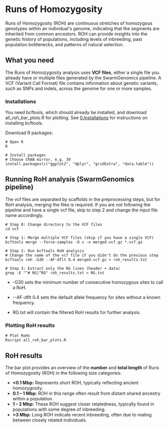 # Runs of Homozygosity
Runs of Homozygosity (ROH) are continuous stretches of homozygous genotypes within an individual's genome, indicating that the segments are inherited from common ancestors. ROH can provide insights into the genetic history of populations, including levels of inbreeding, past population bottlenecks, and patterns of natural selection.


## What you need
The Runs of Homozygosity analysis uses **VCF files**, either a single file you already have or multiple files generated by the SwarmGenomics pipeline. A VCF (Variant Call Format) file contains information about genetic variants, such as SNPs and indels, across the genome for one or more samples.


### Installations
You need bcftools, which should already be installed, and download all_roh_bar_plots.R for plotting.
See [0.Installations](https://github.com/AureKylmanen/Swarmgenomics/blob/main/0.%20Installations.md) for instructions on installing bcftools.

Download R packages:
```
# Open R
R

# Install packages
# Choose CRAN mirror, e.g. 39
install.packages(c("ggplot2", "dplyr", "gridExtra", "data.table"))
```

## Running RoH analysis (SwarmGenomics pipeline)
The vcf files are separated by scaffolds in the preprocessing steps, but for RoH analysis, merging the files is required. If you are not following the pipeline and have a single vcf file, skip to step 2 and change the input file name accordingly.
```
# Step 0: Change directory to the VCF files
cd vcf

# Step 1: Merge multiple VCF files (skip if you have a single VCF)
bcftools merge --force-samples -O z -o merged.vcf.gz *.vcf.gz

# Step 2: Run bcftools RoH analysis
# Change the name of the vcf file if you didn't do the previous step
bcftools roh -G30 --AF-dflt 0.4 merged.vcf.gz > roh_results.txt

# Step 3: Extract only the RG lines (header + data)
grep -E "^# RG|^RG" roh_results.txt > RG.txt
```
- -G30 sets the minimum number of consecutive homozygous sites to call a RoH.

- --AF-dflt 0.4 sets the default allele frequency for sites without a known frequency.

- RG.txt will contain the filtered RoH results for further analysis.
### Plotting RoH results
```
# Plot RoHs
Rscript all_roh_bar_plots.R
```
## RoH results

The bar plot provides an overview of the **number** and **total length** of Runs of Homozygosity (ROH) in the following size categories:

- **<0.1 Mbp:** Represents short ROH, typically reflecting ancient homozygosity.  
- **0.1 – 1 Mbp:** ROH in this range often result from distant shared ancestry within a population.  
- **1 – 2 Mbp:** These ROH suggest closer relatedness, typically found in populations with some degree of inbreeding.  
- **>3 Mbp:** Long ROH indicate recent inbreeding, often due to mating between closely related individuals.

